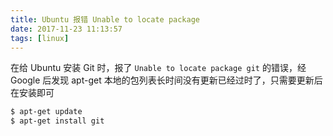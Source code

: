 ```yaml
---
title: Ubuntu 报错 Unable to locate package
date: 2017-11-23 11:13:57
tags: [linux]
---
```


在给 Ubuntu 安装 Git 时，报了 `Unable to locate package git` 的错误，经 Google
后发现 apt-get 本地的包列表长时间没有更新已经过时了，只需要更新后在安装即可
<!-- more -->

```bash
$ apt-get update
$ apt-get install git
```
